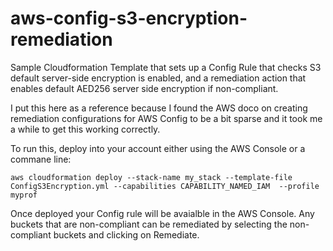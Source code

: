 # aws-config-s3-encryption-remediation
Sample Cloudformation Template that sets up a Config Rule that checks S3 default server-side encryption is enabled, and a remediation action that enables default AED256 server side encryption if non-compliant.

I put this here as a reference because I found the AWS doco on creating remediation configurations for AWS Config to be a bit sparse and it took me a while to get this working correctly.

To run this, deploy into your account either using the AWS Console or a commane line:

`aws cloudformation deploy --stack-name my_stack --template-file ConfigS3Encryption.yml --capabilities CAPABILITY_NAMED_IAM  --profile myprof`

Once deployed your Config rule will be avaialble in the AWS Console. Any buckets that are non-compliant can be remediated by selecting the non-compliant buckets and clicking on Remediate.
